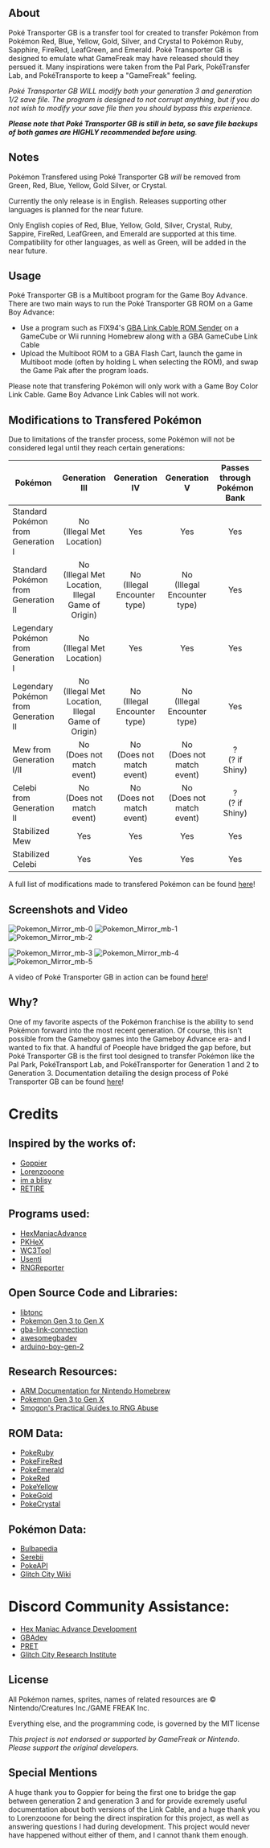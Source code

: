 ## About
Poké Transporter GB is a transfer tool for created to transfer Pokémon from Pokémon Red, Blue, Yellow, Gold, Silver, and Crystal to Pokémon Ruby, Sapphire, FireRed, LeafGreen, and Emerald. Poké Transporter GB is designed to emulate what GameFreak may have released should they persued it. Many inspirations were taken from the Pal Park, PokéTransfer Lab, and PokéTransporte to keep a "GameFreak" feeling.

_Poké Transporter GB WILL modify both your generation 3 and generation 1/2 save file. The program is designed to not corrupt anything, but if you do not wish to modify your save file then you should bypass this experience._

_**Please note that Poké Transporter GB is still in beta, so save file backups of both games are HIGHLY recommended before using**._

## Notes
Pokémon Transfered using Poké Transporter GB *will* be removed from Green, Red, Blue, Yellow, Gold Silver, or Crystal.

Currently the only release is in English. Releases supporting other languages is planned for the near future.

Only English copies of Red, Blue, Yellow, Gold, Silver, Crystal, Ruby, Sappire, FireRed, LeafGreen, and Emerald are supported at this time. Compatibility for other languages, as well as Green, will be added in the near future.

## Usage
Poké Transporter GB is a Multiboot program for the Game Boy Advance. There are two main ways to run the Poké Transporter GB ROM on a Game Boy Advance:
- Use a program such as FIX94's [GBA Link Cable ROM Sender](https://github.com/FIX94/gba-link-cable-rom-sender) on a GameCube or Wii running Homebrew along with a GBA GameCube Link Cable
- Upload the Multiboot ROM to a GBA Flash Cart, launch the game in Multiboot mode (often by holding L when selecting the ROM), and swap the Game Pak after the program loads.

Please note that transfering Pokémon will only work with a Game Boy Color Link Cable. Game Boy Advance Link Cables will not work.

## Modifications to Transfered Pokémon

Due to limitations of the transfer process, some Pokémon will not be considered legal until they reach certain generations:

|Pokémon|Generation III|Generation IV|Generation V|Passes through Pokémon Bank|Generation VI|Generation VII+|Passes through Pokémon HOME|
|---|:---:|:---:|:---:|:---:|:---:|:---:|:---:|
|Standard Pokémon from Generation I|No<br>(Illegal Met Location)|Yes|Yes|Yes|Yes|Yes|Yes|
|Standard Pokémon from Generation II|No<br>(Illegal Met Location, Illegal Game of Origin)|No<br>(Illegal Encounter type)|No<br>(Illegal Encounter type)|Yes|No<br>(Illegal Encounter type)|Yes|Yes|
|Legendary Pokémon from Generation I|No<br>(Illegal Met Location)|Yes|Yes|Yes|Yes|Yes|Yes|
|Legendary Pokémon from Generation II|No<br>(Illegal Met Location, Illegal Game of Origin)|No<br>(Illegal Encounter type)|No<br>(Illegal Encounter type)|Yes|No<br>(Illegal Encounter type)|Yes|Yes|
|Mew from Generation I/II|No<br>(Does not match event)|No<br>(Does not match event)|No<br>(Does not match event)|?<br>(? if Shiny)|No<br>(Does not match event)|No<br>(Does not match event)|?|
|Celebi from Generation II|No<br>(Does not match event)|No<br>(Does not match event)|No<br>(Does not match event)|?<br>(? if Shiny)|No<br>(Does not match event)|No<br>(Does not match event)|?|
|Stabilized Mew|Yes|Yes|Yes|Yes|Yes|Yes|Yes|
|Stabilized Celebi|Yes|Yes|Yes|Yes|Yes|Yes|Yes|


A full list of modifications made to transfered Pokémon can be found [here](https://github.com/Starport75/Pokemon_Mirror/blob/master/modifications.md)!

## Screenshots and Video
![Pokemon_Mirror_mb-0](https://github.com/Starport75/Pokemon_Mirror/assets/23065741/a58463c0-9067-4ec0-a8b1-d16fa14cb85e)
![Pokemon_Mirror_mb-1](https://github.com/Starport75/Pokemon_Mirror/assets/23065741/7a54892d-17a0-491e-8c68-4f6d0d796a00)
![Pokemon_Mirror_mb-2](https://github.com/Starport75/Pokemon_Mirror/assets/23065741/f6e74e7e-4f44-4359-ba2a-a524a40eb234)

![Pokemon_Mirror_mb-3](https://github.com/Starport75/Pokemon_Mirror/assets/23065741/481bac72-0d57-475c-940f-a53876eaaa3b)
![Pokemon_Mirror_mb-4](https://github.com/Starport75/Pokemon_Mirror/assets/23065741/3b5df6f8-c76e-466b-8dbd-351d7d4676d1)
![Pokemon_Mirror_mb-5](https://github.com/Starport75/Pokemon_Mirror/assets/23065741/5c98426d-9717-4c1d-89b9-4fd6bfe13b4e)

A video of Poké Transporter GB in action can be found [here](https://www.youtube.com/watch?v=72e0I003Gfg)!

## Why?
One of my favorite aspects of the Pokémon franchise is the ability to send Pokémon forward into the most recent generation. Of course, this isn't possible from the Gameboy games into the Gameboy Advance era- and I wanted to fix that. A handful of Poeople have bridged the gap before, but Poké Transporter GB is the first tool designed to transfer Pokémon like the Pal Park, PokéTransport Lab, and PokéTransporter for Generation 1 and 2 to Generation 3. Documentation detailing the design process of Poké Transporter GB can be found [here](https://www.austinthomasweber.com/poke-transporter-gb)!

# Credits
## Inspired by the works of:
- [Goppier](https://www.youtube.com/@Goppier)
- [Lorenzooone](https://www.youtube.com/@Lorenzooone)
- [im a blisy](https://www.youtube.com/c/imablisy)
- [RETIRE](https://www.youtube.com/@RETIREglitch)

## Programs used:
- [HexManiacAdvance](https://github.com/haven1433/HexManiacAdvance)
- [PKHeX](https://github.com/kwsch/PKHeX)
- [WC3Tool](https://github.com/projectpokemon/Gen3-WCTool)
- [Usenti](https://www.coranac.com/projects/usenti/)
- [RNGReporter](https://github.com/Admiral-Fish/RNGReporter)

## Open Source Code and Libraries:
- [libtonc](https://github.com/devkitPro/libtonc)
- [Pokemon Gen 3 to Gen X](https://github.com/Lorenzooone/Pokemon-Gen3-to-Gen-X)
- [gba-link-connection](https://github.com/rodri042/gba-link-connection)
- [awesomegbadev](https://github.com/gbadev-org/awesome-gbadev)
- [arduino-boy-gen-2](https://github.com/stevenchaulk/arduino-poke-gen2)

## Research Resources:
- [ARM Documentation for Nintendo Homebrew](https://github.com/LunarLambda/arm-docs)
- [Pokemon Gen 3 to Gen X](https://github.com/Lorenzooone/Pokemon-Gen3-to-Gen-X)
- [Smogon's Practical Guides to RNG Abuse](https://www.smogon.com/ingame/rng/)

## ROM Data:
- [PokeRuby](https://github.com/pret/pokeruby)
- [PokeFireRed](https://github.com/pret/pokefirered)
- [PokeEmerald](https://github.com/pret/pokeemerald)
- [PokeRed](https://github.com/pret/pokered)
- [PokeYellow](https://github.com/pret/pokeyellow)
- [PokeGold](https://github.com/pret/pokegold)
- [PokeCrystal](https://github.com/pret/pokecrystal)

## Pokémon Data:
- [Bulbapedia](https://bulbapedia.bulbagarden.net/wiki/Main_Page)
- [Serebii](https://www.serebii.net/)
- [PokeAPI](https://pokeapi.co/)
- [Glitch City Wiki](https://glitchcity.wiki/wiki/Main_Page)
  
# Discord Community Assistance:
- [Hex Maniac Advance Development](https://discord.com/invite/x9eQuBg)
- [GBAdev](https://discord.gg/ctGSNxRkg2)
- [PRET](https://discordapp.com/invite/vdTW48Q)
- [Glitch City Research Institute](https://discord.com/invite/EA7jxJ6)

## License
All Pokémon names, sprites, names of related resources are © Nintendo/Creatures Inc./GAME FREAK Inc.

Everything else, and the programming code, is governed by the MIT license

_This project is not endorsed or supported by GameFreak or Nintendo. Please support the original developers._

## Special Mentions
A huge thank you to Goppier for being the first one to bridge the gap between generation 2 and generation 3 and for provide exremely useful documentation about both versions of the Link Cable, and a huge thank you to Lorenzooone for being the direct inspiration for this project, as well as answering questions I had during development. This project would never have happened without either of them, and I cannot thank them enough.
